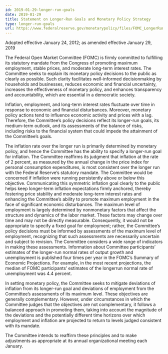 ```yaml
---
id: 2019-01-29-longer-run-goals
date: 2019-01-29
title: Statement on Longer-Run Goals and Monetary Policy Strategy
type: longer-run-goals
url: https://www.federalreserve.gov/monetarypolicy/files/FOMC_LongerRunGoals_201901.pdf
---
```


Adopted effective January 24, 2012; as amended effective January 29, 2019

The Federal Open Market Committee (FOMC) is firmly committed to fulfilling its statutory mandate from the Congress of promoting maximum employment, stable prices, and moderate long-term interest rates. The Committee seeks to explain its monetary policy decisions to the public as clearly as possible. Such clarity facilitates well-informed decisionmaking by households and businesses, reduces economic and financial uncertainty, increases the effectiveness of monetary policy, and enhances transparency and accountability, which are essential in a democratic society.

Inflation, employment, and long-term interest rates fluctuate over time in response to economic and financial disturbances. Moreover, monetary policy actions tend to influence economic activity and prices with a lag. Therefore, the Committee’s policy decisions reflect its longer-run goals, its medium-term outlook, and its assessments of the balance of risks, including risks to the financial system that could impede the attainment of the Committee’s goals.

The inflation rate over the longer run is primarily determined by monetary policy, and hence the Committee has the ability to specify a longer-run goal for inflation. The Committee reaffirms its judgment that inflation at the rate of 2 percent, as measured by the annual change in the price index for personal consumption expenditures, is most consistent over the longer run with the Federal Reserve’s statutory mandate. The Committee would be concerned if inflation were running persistently above or below this objective. Communicating this symmetric inflation goal clearly to the public helps keep longer-term inflation expectations firmly anchored, thereby fostering price stability and moderate long-term interest rates and enhancing the Committee’s ability to promote maximum employment in the face of significant economic disturbances. The maximum level of employment is largely determined by nonmonetary factors that affect the structure and dynamics of the labor market. These factors may change over time and may not be directly measurable. Consequently, it would not be appropriate to specify a fixed goal for employment; rather, the Committee’s policy decisions must be informed by assessments of the maximum level of employment, recognizing that such assessments are necessarily uncertain and subject to revision. The Committee considers a wide range of indicators in making these assessments. Information about Committee participants’ estimates of the longer-run normal rates of output growth and unemployment is published four times per year in the FOMC’s Summary of Economic Projections. For example, in the most recent projections, the median of FOMC participants’ estimates of the longerrun normal rate of unemployment was 4.4 percent.

In setting monetary policy, the Committee seeks to mitigate deviations of inflation from its longer-run goal and deviations of employment from the Committee’s assessments of its maximum level. These objectives are generally complementary. However, under circumstances in which the Committee judges that the objectives are not complementary, it follows a balanced approach in promoting them, taking into account the magnitude of the deviations and the potentially different time horizons over which employment and inflation are projected to return to levels judged consistent with its mandate.

The Committee intends to reaffirm these principles and to make adjustments as appropriate at its annual organizational meeting each January.
